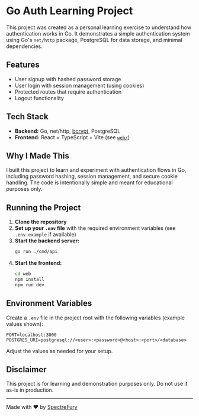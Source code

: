 # Go Auth Learning Project

This project was created as a personal learning exercise to understand how authentication works in Go. It demonstrates a simple authentication system using Go's `net/http` package, PostgreSQL for data storage, and minimal dependencies.

## Features

- User signup with hashed password storage
- User login with session management (using cookies)
- Protected routes that require authentication
- Logout functionality

## Tech Stack

- **Backend:** Go, net/http, [bcrypt](https://pkg.go.dev/golang.org/x/crypto/bcrypt), PostgreSQL
- **Frontend:** React + TypeScript + Vite (see [`web/`](web/README.md))

## Why I Made This

I built this project to learn and experiment with authentication flows in Go, including password hashing, session management, and secure cookie handling. The code is intentionally simple and meant for educational purposes only.

## Running the Project

1. **Clone the repository**
2. **Set up your `.env` file** with the required environment variables (see `.env.example` if available)
3. **Start the backend server:**
   ```sh
   go run ./cmd/api
   ```
4. **Start the frontend:**
   ```sh
   cd web
   npm install
   npm run dev
   ```

## Environment Variables

Create a `.env` file in the project root with the following variables (example values shown):

```
PORT=localhost:3000
POSTGRES_URI=postgresql://<user>:<password>@<host>:<port>/<database>
```

Adjust the values as needed for your setup.

## Disclaimer

This project is for learning and demonstration purposes only. Do not use it as-is in production.

---

Made with ❤️ by [SpectreFury](https://github.com/SpectreFury)
